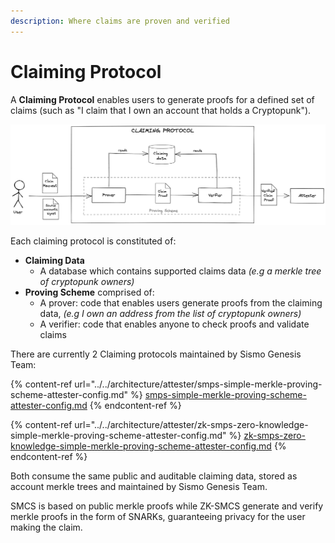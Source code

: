 ```yaml
---
description: Where claims are proven and verified
---
```


# Claiming Protocol

A **Claiming Protocol** enables users to generate proofs for a defined set of claims (such as "I claim that I own an account that holds a Cryptopunk").

![](<../../.gitbook/assets/Sismo Claiming Scheme (3).png>)

Each claiming protocol is constituted of:&#x20;

* **Claiming Data**
  * A database which contains supported claims data _(e.g a merkle tree of cryptopunk owners)_
* **Proving Scheme** comprised of:
  * A prover: code that enables users generate proofs from the claiming data, _(e.g I own an address from the list of cryptopunk owners)_
  * A verifier: code that enables anyone to check proofs and validate claims

There are currently 2 Claiming protocols maintained by Sismo Genesis Team:

{% content-ref url="../../architecture/attester/smps-simple-merkle-proving-scheme-attester-config.md" %}
[smps-simple-merkle-proving-scheme-attester-config.md](../../architecture/attester/smps-simple-merkle-proving-scheme-attester-config.md)
{% endcontent-ref %}

{% content-ref url="../../architecture/attester/zk-smps-zero-knowledge-simple-merkle-proving-scheme-attester-config.md" %}
[zk-smps-zero-knowledge-simple-merkle-proving-scheme-attester-config.md](../../architecture/attester/zk-smps-zero-knowledge-simple-merkle-proving-scheme-attester-config.md)
{% endcontent-ref %}

Both consume the same public and auditable claiming data, stored as account merkle trees and maintained by Sismo Genesis Team.

SMCS is based on public merkle proofs while ZK-SMCS generate and verify merkle proofs in the form of SNARKs, guaranteeing privacy for the user making the claim.
